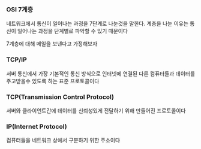 ### OSI 7계층
네트워크에서 통신이 일어나는 과정을 7단계로 나눈것을 말한다. 계층을 나눈 이유는 통신이 일어나는 과정을 단계별로 파악할 수 있기 때문이다

7계층에 대해 메일을 보낸다고 가정해보자




### TCP/IP
서버 통신에서 가장 기본적인 통신 방식으로 인터넷에 연결된 다른 컴퓨터들과 데이터를 주고받을수 있도록 하는 표준 프로토콜이다

### TCP(Transmission Control Protocol)
서버와 클라이언트간에 데이터를 신뢰성있게 전달하기 위해 만들어진 프로토콜이다

### IP(Internet Protocol)
컴퓨터들을 네트워크 상에서 구분하기 위한 주소이다

